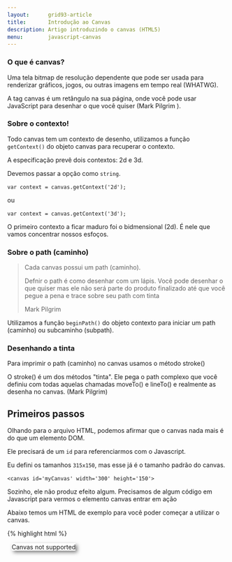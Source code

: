 ```yaml
---
layout:      grid93-article
title:       Introdução ao Canvas
description: Artigo introduzindo o canvas (HTML5)
menu:        javascript-canvas
---
```



### O que é canvas?

Uma tela bitmap de resolução dependente que pode ser usada para renderizar gráficos, jogos, ou outras imagens em tempo real
(WHATWG).

A tag canvas é um retângulo na sua página, onde você pode usar JavaScript para desenhar o que você quiser
(Mark Pilgrim ).


### Sobre o contexto!

Todo canvas tem um contexto de desenho, utilizamos a função `getContext()` do objeto canvas para recuperar o contexto.

A especificação prevê dois contextos: 2d e 3d.

Devemos passar a opção como `string`.

    var context = canvas.getContext('2d');

ou

    var context = canvas.getContext('3d');

O primeiro contexto a ficar maduro foi o bidmensional (2d). É nele que vamos concentrar nossos esfoços. 


### Sobre o path (caminho)

> Cada canvas possui um path (caminho).
>
> Defnir o path é como desenhar com um lápis. Você pode desenhar o que quiser mas ele não será parte do produto finalizado até que você pegue a pena e trace sobre seu path com tinta
>
> Mark Pilgrim 

Utilizamos a função `beginPath()` do objeto contexto para iniciar um path (caminho) ou subcaminho (subpath).


### Desenhando a tinta

Para imprimir o path (caminho) no canvas usamos o método stroke()

O stroke() é um dos métodos "tinta". Ele pega o path complexo que você definiu com todas aquelas chamadas moveTo() e lineTo() e realmente as desenha no canvas.
(Mark Pilgrim)



Primeiros passos
---

Olhando para o arquivo HTML, podemos afirmar que o canvas nada mais é do que um elemento DOM.

Ele precisará de um `id` para referenciarmos com o Javascript.

Eu defini os tamanhos `315x150`, mas esse já é o tamanho padrão do canvas.

    <canvas id='myCanvas' width='300' height='150'>

Sozinho, ele não produz efeito algum. Precisamos de algum código em Javascript para vermos o elemento canvas entrar em ação

Abaixo temos um HTML de exemplo para você poder começar a utilizar o canvas.




{% highlight html %}

<!DOCTYPE html>
<html>
    <head>
        <title></title>
        <style>
            canvas {
                background: #ffffff;
                cursor: pointer;
                margin-left: 10px;
                margin-top: 10px;
                -webkit-box-shadow: 4px 4px 8px rgba(0,0,0,0.5);
                -moz-box-shadow: 4px 4px 8px rgba(0,0,0,0.5);
                box-shadow: 4px 4px 8px rgba(0,0,0,0.5);
            }
        </style>
    </head>
    <body>
        <canvas id='myCanvas' width='300' height='150'>
            Canvas not supported
        </canvas>
        <script>
            var canvas = document.getElementById('myCanvas');
            var context = canvas.getContext('2d');

            //
            // aqui entrará o seu javascript que manipulará o elemento canvas
            //

        </script>
    </body>
</html>
{% endhighlight %}



### Obtendo o contexto

Para comerçar a executar o canvas, precisamos do contexto.

E para obter o contexto precisamos primeiro encontrar o elemento canvas.

Aqui temos uma referência ao elemento canvas.

    var canvas = document.getElementById('myCanvas');

E agora sim temos o objeto canvas, o contexto.

    var context = canvas.getContext('2d');



Esquema das coordenadas
---

![foo](coordenadas02.gif "fig")

O canvas trabalha como um "gráfico x y" sobre o plano cartesiano.

Só que o ponto x = 0 e y = 0 está no canto superior esquerdo.

É como se estivéssemos olhando para o quadrante inferior direito (4 quadrante) do plano cartesiano.

![foo](cartesiano02.jpg "fig")

 Se você já trabalhou com algo parecido, como por exemplo a __biblioteca GD__, se sentirá em casa.

Caso contrário, pode ser que leve um tempo para se acostumar.

Veja outros exemplos

![foo](cartesiano01.png "fig")
![foo](coordenadas03.png "fig")




Exemplos
---

### MDN

Abaixo temos o exemplo básico da MDN.

<p><img src="canvas-exemplo-mdn.png" alt="fig exemplo de canvas" title="exemplo de canvas" class="canvas"/></p>


{% highlight javascript %}
var canvas = document.getElementById('ex01');

if (canvas.getContext) {
    var context = canvas.getContext("2d");

    context.fillStyle = "rgb(200,0,0)";
    context.fillRect(10, 10, 55, 50);

    context.fillStyle = "rgba(0, 0, 200, 0.5)";
    context.fillRect(30, 30, 55, 50);
}
{% endhighlight %}  


### The Cloth Simulation

Andrew Hoyer é o maluco que fez isso [http://andrew-hoyer.com/experiments/cloth/](http://andrew-hoyer.com/experiments/cloth/ "link-externo")

Para ver o código [https://github.com/ndrwhr/cloth-simulation](https://github.com/ndrwhr/cloth-simulation "link-externo")


### Fontes

- [Uso básico do canvas (MDN)](https://developer.mozilla.org/en-US/docs/Web/Guide/HTML/Canvas_tutorial/Basic_usage "link-externo")
- [Capítulo 4 do livro "HTML5 Entendendo e Executando"](http://diveintohtml5.com.br/canvas.html "link-externo") disponível para consulta na web, traduzido pela comunidade.


Próxima matéria
---

[Canvas - Desenhando linhas (lineTo e moveTo)](/javascript/canvas/lineto-moveto/)
